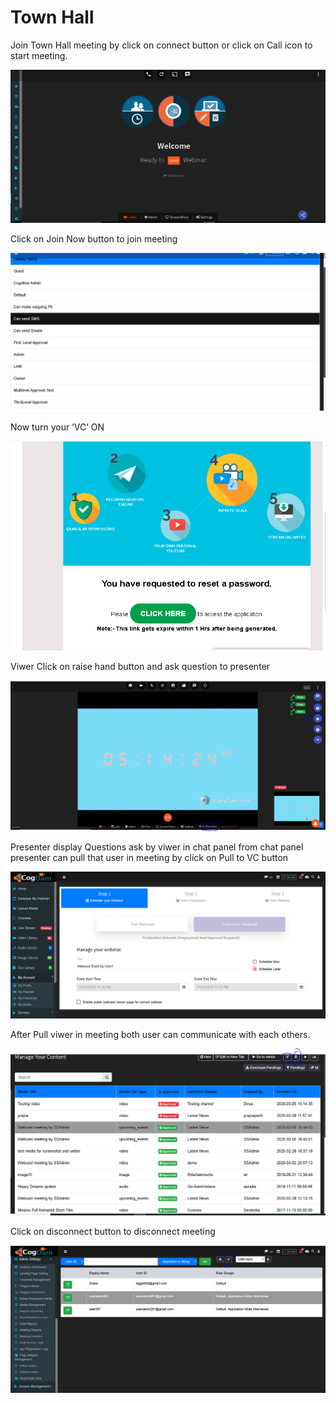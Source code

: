 # Town Hall

Join Town Hall meeting by click on connect button or click on Call icon to start meeting.

![](../../.gitbook/assets/image%20%28265%29.png)

Click on Join Now button to join meeting

![](../../.gitbook/assets/image%20%28259%29.png)

Now turn your ‘VC’ ON

![](../../.gitbook/assets/image%20%28162%29.png)

Viwer Click on raise hand button and ask question to presenter

![](../../.gitbook/assets/image%20%2820%29.png)

Presenter display Questions ask by viwer in chat panel from chat panel presenter can pull that user in meeting by click on Pull to VC button

![](../../.gitbook/assets/image%20%28262%29.png)

After Pull viwer in meeting both user can communicate with each others.

![](../../.gitbook/assets/image%20%28223%29.png)

Click on disconnect button to disconnect meeting

![](../../.gitbook/assets/image%20%28233%29.png)

